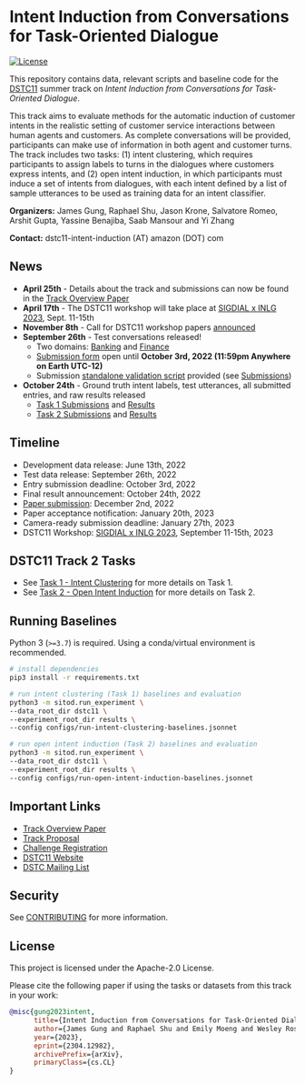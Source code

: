 # Intent Induction from Conversations for Task-Oriented Dialogue
[![License](https://img.shields.io/badge/License-Apache%202.0-blue.svg)](https://opensource.org/licenses/Apache-2.0)

This repository contains data, relevant scripts and baseline code for the [DSTC11](https://dstc11.dstc.community/)
summer track on *Intent Induction from Conversations for Task-Oriented Dialogue*.

This track aims to evaluate methods for the automatic induction of customer intents in the realistic setting of customer
service interactions between human agents and customers. As complete conversations will be provided, participants can
make use of information in both agent and customer turns. The track includes two tasks: (1) intent clustering, which
requires participants to assign labels to turns in the dialogues where customers express intents, and (2) open intent
induction, in which participants must induce a set of intents from dialogues, with each intent defined by a list of 
sample utterances to be used as training data for an intent classifier.

**Organizers:** James Gung, Raphael Shu, Jason Krone, Salvatore Romeo, Arshit Gupta, Yassine Benajiba, Saab Mansour and
Yi Zhang

**Contact:** dstc11-intent-induction (AT) amazon (DOT) com

## News
* **April 25th** - Details about the track and submissions can now be found in the [Track Overview Paper](https://arxiv.org/abs/2304.12982)
* **April 17th** - The DSTC11 workshop will take place at [SIGDIAL x INLG 2023](https://www.sigdial.org/), Sept. 11-15th 
* **November 8th** - Call for DSTC11 workshop papers [announced](https://dstc11.dstc.community/calls/call-for-dstc11-workshop-papers)
* **September 26th** - Test conversations released!
  * Two domains: [Banking](/dstc11/test-banking) and [Finance](/dstc11/test-finance)
  * [Submission form](https://forms.gle/m2NWYm22LGGyEYtn9) open until **October 3rd, 2022 (11:59pm Anywhere on Earth UTC-12)** 
  * Submission [standalone validation script](/dstc11/task1-intent-clustering.md#Submissions) provided (see [Submissions](/dstc11/task1-intent-clustering.md#Submissions))
* **October 24th** - Ground truth intent labels, test utterances, all submitted entries, and raw results released
  * [Task 1 Submissions](/dstc11/dstc11-submissions/1) and [Results](https://docs.google.com/spreadsheets/d/1QV3ZyodLkttaGAXFDVAKYKIFZW7X3hzdysaDhWOrpqA/edit?usp=sharing)
  * [Task 2 Submissions](/dstc11/dstc11-submissions/2) and [Results](https://docs.google.com/spreadsheets/d/15K3vBDfAj_fzqK988rrESRuk4MTgyIOKIarKGZpGja4/edit?usp=sharing)
## Timeline

* Development data release: June 13th, 2022
* Test data release: September 26th, 2022
* Entry submission deadline: October 3rd, 2022
* Final result announcement: October 24th, 2022
* [Paper submission](https://dstc11.dstc.community/calls/call-for-dstc11-workshop-papers): December 2nd, 2022
* Paper acceptance notification: January 20th, 2023
* Camera-ready submission deadline: January 27th, 2023
* DSTC11 Workshop: [SIGDIAL x INLG 2023](https://www.sigdial.org/), September 11-15th, 2023 

## DSTC11 Track 2 Tasks
* See [Task 1 - Intent Clustering](/dstc11/task1-intent-clustering.md) for more details on Task 1.
* See [Task 2 - Open Intent Induction](/dstc11/task2-open-intent-induction.md) for more details on Task 2.

## Running Baselines

Python 3 (`>=3.7`) is required. Using a conda/virtual environment is recommended.

```bash
# install dependencies
pip3 install -r requirements.txt

# run intent clustering (Task 1) baselines and evaluation
python3 -m sitod.run_experiment \
--data_root_dir dstc11 \
--experiment_root_dir results \
--config configs/run-intent-clustering-baselines.jsonnet

# run open intent induction (Task 2) baselines and evaluation
python3 -m sitod.run_experiment \
--data_root_dir dstc11 \
--experiment_root_dir results \
--config configs/run-open-intent-induction-baselines.jsonnet
```

## Important Links

* [Track Overview Paper](https://arxiv.org/abs/2304.12982)
* [Track Proposal](https://drive.google.com/file/d/1itlby2Ypq3sRVtOY1alr3ygjPZZdB2TT/view)
* [Challenge Registration](https://forms.gle/e2qVGPPAhpp8Upt8A)
* [DSTC11 Website](https://dstc11.dstc.community/)
* [DSTC Mailing List](https://groups.google.com/a/dstc.community/forum/#!forum/list/join)

## Security

See [CONTRIBUTING](CONTRIBUTING.md#security-issue-notifications) for more information.

## License

This project is licensed under the Apache-2.0 License.

Please cite the following paper if using the tasks or datasets from this track in your work:
```bibtex
@misc{gung2023intent,
      title={Intent Induction from Conversations for Task-Oriented Dialogue Track at DSTC 11}, 
      author={James Gung and Raphael Shu and Emily Moeng and Wesley Rose and Salvatore Romeo and Yassine Benajiba and Arshit Gupta and Saab Mansour and Yi Zhang},
      year={2023},
      eprint={2304.12982},
      archivePrefix={arXiv},
      primaryClass={cs.CL}
}
```

